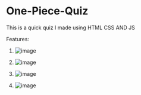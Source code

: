 # One-Piece-Quiz

This is a quick quiz I made using HTML CSS AND JS

Features:

1) ![image](https://user-images.githubusercontent.com/69995907/181405943-a9fce50b-77ba-437b-8e5e-54d31643bf81.png)

2) ![image](https://user-images.githubusercontent.com/69995907/181406005-78fba7df-be0c-46f5-9c44-23cac1981279.png)

3) ![image](https://user-images.githubusercontent.com/69995907/181406065-1ea6ce66-4476-4bb3-853a-9427ac8ba9c7.png)

4) ![image](https://user-images.githubusercontent.com/69995907/181406089-5c8236e6-1fc5-4cfa-81e1-bb80fd6dd787.png)
